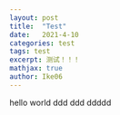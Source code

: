 ```yaml
---
layout: post
title:  "Test"
date:   2021-4-10
categories: test
tags: test
excerpt: 测试！！！
mathjax: true
author: Ike06
---
```


hello world
ddd
ddd
ddddd